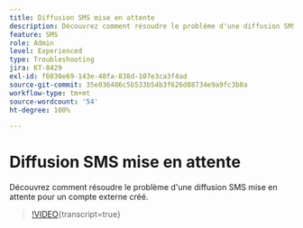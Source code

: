 ```yaml
---
title: Diffusion SMS mise en attente
description: Découvrez comment résoudre le problème d'une diffusion SMS mise en attente pour un compte externe créé.
feature: SMS
role: Admin
level: Experienced
type: Troubleshooting
jira: KT-8429
exl-id: f6030e69-143e-40fa-838d-107e3ca3f4ad
source-git-commit: 35e036486c5b533b54b3f626d88734e9a9fc3b8a
workflow-type: tm+mt
source-wordcount: '54'
ht-degree: 100%

---
```


# Diffusion SMS mise en attente

Découvrez comment résoudre le problème d&#39;une diffusion SMS mise en attente pour un compte externe créé.

>[!VIDEO](https://video.tv.adobe.com/v/3422499?quality=12&learn=on&captions=fre_fr){transcript=true}
